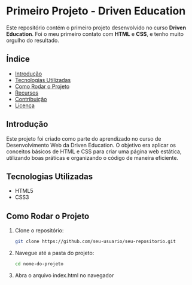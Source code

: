 # Primeiro Projeto - Driven Education

Este repositório contém o primeiro projeto desenvolvido no curso **Driven Education**. Foi o meu primeiro contato com **HTML** e **CSS**, e tenho muito orgulho do resultado.

## Índice

- [Introdução](#introdução)
- [Tecnologias Utilizadas](#tecnologias-utilizadas)
- [Como Rodar o Projeto](#como-rodar-o-projeto)
- [Recursos](#recursos)
- [Contribuição](#contribuição)
- [Licença](#licença)

## Introdução

Este projeto foi criado como parte do aprendizado no curso de Desenvolvimento Web da Driven Education. O objetivo era aplicar os conceitos básicos de HTML e CSS para criar uma página web estática, utilizando boas práticas e organizando o código de maneira eficiente.

## Tecnologias Utilizadas

- HTML5
- CSS3

## Como Rodar o Projeto

1. Clone o repositório:
   ```bash
   git clone https://github.com/seu-usuario/seu-repositorio.git
    ```
2. Navegue até a pasta do projeto:
    ```bash
    cd nome-do-projeto
    ```
3. Abra o arquivo index.html no navegador


